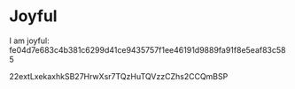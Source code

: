 # Joyful

I am joyful: fe04d7e683c4b381c6299d41ce9435757f1ee46191d9889fa91f8e5eaf83c585


22extLxekaxhkSB27HrwXsr7TQzHuTQVzzCZhs2CCQmBSP